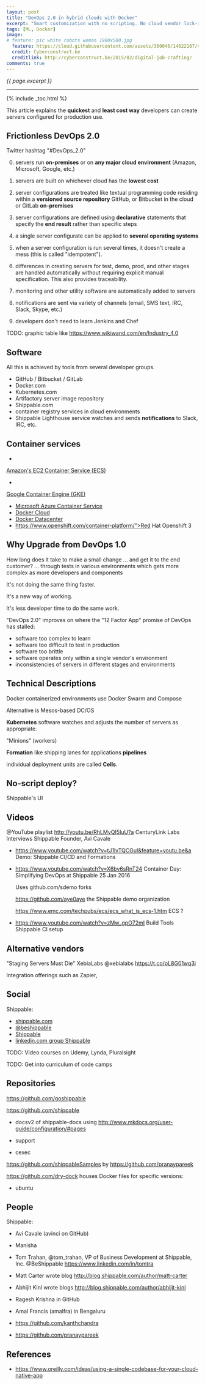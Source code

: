 ```yaml
---
layout: post
title: "DevOps 2.0 in hybrid clouds with Docker"
excerpt: "Smart customization with no scripting. No cloud vendor lock-in. Full traceability"
tags: [ML, Docker]
image:
# feature: pic white robots woman 1900x500.jpg
  feature: https://cloud.githubusercontent.com/assets/300046/14622167/45abd918-0585-11e6-8537-a58e0b55e3ec.jpg
  credit: Cyberconstruct.be
  creditlink: http://cyberconstruct.be/2015/02/digital-job-crafting/
comments: true
---
```

<i>{{ page.excerpt }}</i>
<hr />

{% include _toc.html %}

This article explains the <strong>quickest</strong> and <strong>least cost way</strong> 
developers can create servers configured for production use.

<amp-img width="440" height="274" alt="devops 1.0 vs 2.0-440x274-c56.jpg" src="https://cloud.githubusercontent.com/assets/300046/16879734/23806334-4a6f-11e6-84ab-a3d87141b557.jpg"></amp-img>

## Frictionless DevOps 2.0 #

Twitter hashtag "\#DevOps_2.0"

   0. servers run <strong>on-premises</strong> or on 
   <strong>any major cloud environment</strong> (Amazon, Microsoft, Google, etc.)
   
   0. servers are built on whichever cloud has the <strong>lowest cost</strong> 

   0. server configurations are treated like textual programming code residing
   within a <strong>versioned source repository</strong>
   GitHub, or Bitbucket in the cloud or GitLab <strong>on-premises</strong>

   0. server configurations are defined using <strong>declarative</strong> 
   statements that specify the <strong>end result</strong>
   rather than specific steps

   0. a single server configurate can be applied to <strong>several operating systems</strong>

   0. when a server configuration is run several times, it doesn't create a mess
   (this is called "idempotent").

   0. differences in creating servers for test, demo, prod, and other stages
   are handled automatically without requiring explicit manual specification.
   This also provides traceability.

   0. monitoring and other utility software are automatically added to servers

   0. notifications are sent via variety of channels (email, SMS text, IRC, Slack, Skype, etc.)

   0. developers don't need to learn Jenkins and Chef

TODO: graphic table like https://www.wikiwand.com/en/Industry_4.0


## Software #

All this is achieved by tools from several developer groups.

   * GitHub / Bitbucket / GitLab
   * Docker.com
   * Kubernetes.com
   * Artifactory server image repository
   * Shippable.com 
   * container registry services in cloud environments
   * Shippable Lighthouse service watches and sends <strong>notifications</strong> to Slack, IRC, etc.

## Container services # 

   * <a target="_blank" href="https://aws.amazon.com/ecs/">
   Amazon's EC2 Container Service (ECS)</a>
   * <a target="_blank" href="https://cloud.google.com/container-engine/">
   Google Container Engine (GKE)</a>
   * <a target="_blank" href="https://azure.microsoft.com/en-us/services/container-service/">Microsoft Azure Container Service</a>
   * <a target="_blank" href="https://cloud.docker.com/">Docker Cloud</a>
   * <a target="_blank" href="https://www.docker.com/products/docker-datacenter">Docker Datacenter</a>
   * <a target="_blank" href="">https://www.openshift.com/container-platform/">Red Hat Openshift 3</a>


## Why Upgrade from DevOps 1.0 #

How long does it take to make a small change ... and get it to the end customer? ...
   through tests in various environments 
   which gets more complex as more developers and components

It's not doing the same thing faster.

It's a new way of working.

It's less developer time to do the same work.

"DevOps 2.0" improves on where the "12 Factor App" promise of DevOps has stalled:

   * software too complex to learn
   * software too difficult to test in production
   * software too brittle
   * software operates only within a single vendor's environment
   * inconsistencies of servers in different stages and environments


## Technical Descriptions #

Docker containerized environments
use Docker Swarm and Compose

Alternative is Mesos-based DC/OS 

<strong>Kubernetes</strong> software watches and adjusts the number of servers as appropriate.

"Minions" (workers)

<strong>Formation</strong>
like shipping lanes for applications
 <strong>pipelines</strong> 


individual deployment units are called <strong>Cells</strong>.


## No-script deploy? #

Shippable's UI



## Videos #

@YouTube playlist http://youtu.be/RhLMyQI5IuU?a  CenturyLink Labs Interviews Shippable Founder, Avi Cavale

* https://www.youtube.com/watch?v=tJ1lvTQCGuI&feature=youtu.be&a
   Demo: Shippable CI/CD and Formations

* https://www.youtube.com/watch?v=X6bv6sRnT24
   Container Day: Simplifying DevOps at Shippable
   25 Jan 2016
 
   Uses github.com/sdemo forks

   https://github.com/aye0aye the Shippable demo organization

   https://www.emc.com/techpubs/ecs/ecs_what_is_ecs-1.htm
   ECS ?

* https://www.youtube.com/watch?v=zMw_gpO72mI
   Build Tools Shippable CI setup


## Alternative vendors #

   "Staging Servers Must Die"
   XebiaLabs ‏@xebialabs https://t.co/oL8G01wq3i

Integration offerings such as Zapier,




## Social #

Shippable:

   * <a target="_blank" href="https://www.shippable.com/">shippable.com</a>
   * <a target="_blank" href="https://www.twitter.com/beshippable/">@beshippable</a>
   * <a target="_blank" href="https://www.linkedin.com/company/3320485">Shippable</a>
   * <a target="_blank" href="https://www.linkedin.com/in/shippable/">linkedin.com group Shippable</a>

TODO: Video courses on Udemy, Lynda, Pluralsight

TODO: Get into curriculum of code camps



## Repositories #

https://github.com/goshippable

https://github.com/shippable

   * docsv2 of shippable-docs using http://www.mkdocs.org/user-guide/configuration/#pages

   * support

   * cexec

https://github.com/shippableSamples 
by https://github.com/pranaypareek

https://github.com/dry-dock 
houses Docker files for specific versions:

   * ubuntu

## People #

Shippable:

* Avi Cavale (avinci on GitHub)

* Manisha 

* Tom Trahan, @tom_trahan, VP of Business Development at Shippable, Inc. 
   @BeShippable
   https://www.linkedin.com/in/tomtra

* Matt Carter wrote blog http://blog.shippable.com/author/matt-carter

* Abhijit Kinl wrote blogs
  http://blog.shippable.com/author/abhijit-kini

* Ragesh Krishna in GitHub

* Amal Francis (amalfra) in Bengaluru

* https://github.com/kanthchandra

* https://github.com/pranaypareek


## References #

* https://www.oreilly.com/ideas/using-a-single-codebase-for-your-cloud-native-app

